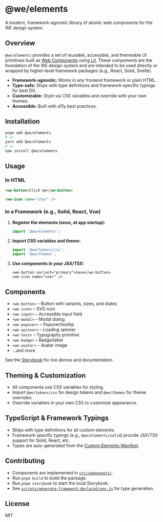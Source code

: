 # @we/elements

A modern, framework-agnostic library of atomic web components for the WE design system.

## Overview

`@we/elements` provides a set of reusable, accessible, and themeable UI primitives built as [Web Components](https://developer.mozilla.org/en-US/docs/Web/Web_Components) using [Lit](https://lit.dev/). These components are the foundation of the WE design system and are intended to be used directly or wrapped by higher-level framework packages (e.g., React, Solid, Svelte).

- **Framework-agnostic:** Works in any frontend framework or plain HTML.
- **Type-safe:** Ships with type definitions and framework-specific typings for best DX.
- **Customizable:** Style via CSS variables and override with your own themes.
- **Accessible:** Built with a11y best practices.

## Installation

```sh
pnpm add @we/elements
# or
yarn add @we/elements
# or
npm install @we/elements
```

## Usage

### In HTML

```html
<we-button>Click me</we-button>

<we-icon name="star" />
```

### In a Framework (e.g., Solid, React, Vue)

1. **Register the elements (once, at app startup):**
   ```ts
   import '@we/elements';
   ```
2. **Import CSS variables and theme:**
   ```ts
   import '@we/tokens/css';
   import '@we/themes';
   ```
3. **Use components in your JSX/TSX:**
   ```tsx
   <we-button variant="primary">Save</we-button>
   <we-icon name="user" />
   ```

## Components

- `<we-button>` – Button with variants, sizes, and states
- `<we-icon>` – SVG icon
- `<we-input>` – Accessible input field
- `<we-modal>` – Modal dialog
- `<we-popover>` – Popover/tooltip
- `<we-spinner>` – Loading spinner
- `<we-text>` – Typography primitive
- `<we-badge>` – Badge/label
- `<we-avatar>` – Avatar image
- ...and more

See the [Storybook](./.storybook/) for live demos and documentation.

## Theming & Customization

- All components use CSS variables for styling.
- Import `@we/tokens/css` for design tokens and `@we/themes` for theme overrides.
- Override variables in your own CSS to customize appearance.

## TypeScript & Framework Typings

- Ships with type definitions for all custom elements.
- Framework-specific typings (e.g., `@we/elements/solid`) provide JSX/TSX support for Solid, React, etc.
- Types are auto-generated from the [Custom Elements Manifest](./custom-elements.json).

## Contributing

- Components are implemented in [`src/components/`](./src/components/).
- Run `pnpm build` to build the package.
- Run `pnpm storybook` to start the local Storybook.
- See [`scripts/generate-framework-declarations.ts`](./scripts/generate-framework-declarations.ts) for type generation.

## License

MIT
